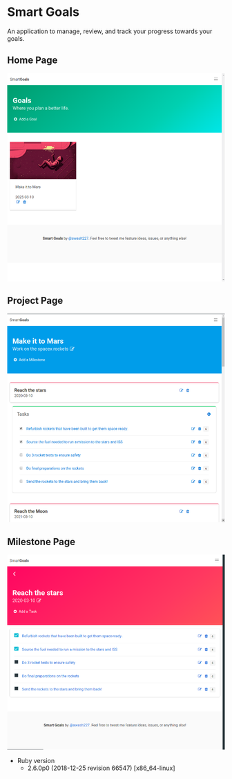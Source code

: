 # Smart Goals

An application to manage, review, and track your progress towards your goals.

## Home Page

![Smart Goals Homepage](/images/smartgoals-home.png)

## Project Page

![Smart Goals Project Page](/images/smartgoals-project.png)

## Milestone Page

![Smart Goals Milestone Page](/images/smartgoals-milestone.png)

- Ruby version
  - 2.6.0p0 (2018-12-25 revision 66547) [x86_64-linux]
